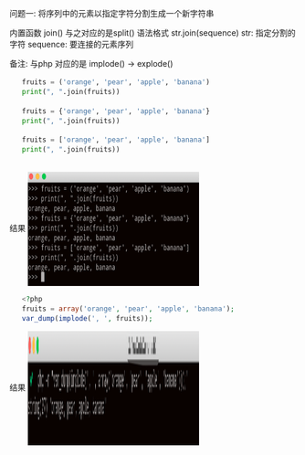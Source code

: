 

问题一: 将序列中的元素以指定字符分割生成一个新字符串

内置函数 join() 与之对应的是split()
语法格式
   str.join(sequence)
   str: 指定分割的字符
   sequence: 要连接的元素序列

备注: 与php 对应的是 implode() -> explode()

```python
   fruits = ('orange', 'pear', 'apple', 'banana')
   print(", ".join(fruits))
  
   fruits = {'orange', 'pear', 'apple', 'banana'}
   print(", ".join(fruits))

   fruits = ['orange', 'pear', 'apple', 'banana']
   print(", ".join(fruits))
   
```
结果
<img src="./images/join.png" width = "300" height = "200" alt="图片名称" align=center />
```php
   <?php
   fruits = array('orange', 'pear', 'apple', 'banana');
   var_dump(implode(', ', fruits));


```
结果
<img src="./images/php-implode.png" width = "300" height = "200" alt="图片名称" align=center />
